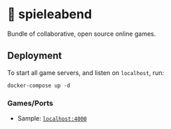 # 🎲 spieleabend

Bundle of collaborative, open source online games.

## Deployment

To start all game servers, and listen on `localhost`, run:
```shell script
docker-compose up -d
```

### Games/Ports

- Sample: [`localhost:4000`](http://localhost:4000)